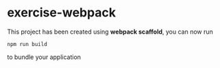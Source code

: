 # exercise-webpack

This project has been created using **webpack scaffold**, you can now run

```
npm run build
```

to bundle your application
